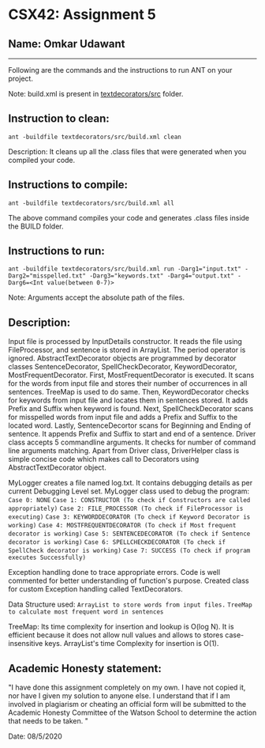 # CSX42: Assignment 5
## Name: Omkar Udawant

-----------------------------------------------------------------------

Following are the commands and the instructions to run ANT on your project.


Note: build.xml is present in [textdecorators/src](textdecorators/src/) folder.

## Instruction to clean:

```commandline
ant -buildfile textdecorators/src/build.xml clean
```

Description: It cleans up all the .class files that were generated when you
compiled your code.

## Instructions to compile:

```commandline
ant -buildfile textdecorators/src/build.xml all
```
The above command compiles your code and generates .class files inside the BUILD folder.

## Instructions to run:

```commandline
ant -buildfile textdecorators/src/build.xml run -Darg1="input.txt" -Darg2="misspelled.txt" -Darg3="keywords.txt" -Darg4="output.txt" -Darg6=<Int value(between 0-7)>
```
Note: Arguments accept the absolute path of the files.


## Description:
Input file is processed by InputDetails constructor. It reads the file using FileProcessor, and sentence is stored in ArrayList. The period operator is ignored.
AbstractTextDecorator objects are programmed by decorator classes SentenceDecorator, SpellCheckDecorator, KeywordDecorator, MostFrequentDecorator.
First, MostFrequentDecorator is executed. It scans for the words from input file and stores their number of occurrences in all sentences. TreeMap is used to do same.
Then, KeywordDecorator checks for keywords from input file and locates them in sentences stored. It adds Prefix and Suffix when keyword is found.
Next, SpellCheckDecorator scans for misspelled words from input file and adds a Prefix and Suffix to the located word.
Lastly, SentenceDecortor scans for Beginning and Ending of sentence. It appends Prefix and Suffix to start and end of a sentence.
Driver class accepts 5 commandline arguments. It checks for number of command line arguments matching.
Apart from Driver class, DriverHelper class is simple concise code which makes call to Decorators using AbstractTextDecorator object.

MyLogger creates a file named log.txt. It contains debugging details as per current Debugging Level set.
MyLogger class used to debug the program: 
`Case 0: NONE`
`Case 1: CONSTRUCTOR (To check if Constructors are called appropriately)`
`Case 2: FILE_PROCESSOR (To check if FileProcessor is executing)`
`Case 3: KEYWORDDECORATOR (To check if Keyword Decorator is working)`
`Case 4: MOSTFREQUENTDECORATOR (To check if Most frequent decorator is working)`
`Case 5: SENTENCEDECORATOR (To check if Sentence decorator is working)`
`Case 6: SPELLCHECKDECORATOR (To check if SpellCheck decorator is working)`
`Case 7: SUCCESS (To check if program executes Successfully)`

Exception handling done to trace appropriate errors. Code is well commented for better understanding of function's purpose.
Created class for custom Exception handling called TextDecorators.

Data Structure used:    `ArrayList to store words from input files.`
                        `TreeMap to calculate most frequent word in sentences`

TreeMap: Its time complexity for insertion and lookup is O(log N). It is efficient because it does not allow null values and allows to stores case-insensitive keys.
ArrayList's time Complexity for insertion is O(1).

## Academic Honesty statement:

"I have done this assignment completely on my own. I have not copied
it, nor have I given my solution to anyone else. I understand that if
I am involved in plagiarism or cheating an official form will be
submitted to the Academic Honesty Committee of the Watson School to
determine the action that needs to be taken. "

Date: 08/5/2020